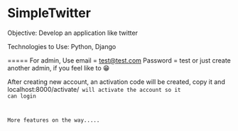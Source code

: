 # SimpleTwitter

Objective: Develop an application like twitter

Technologies to Use: Python, Django

=====
For admin, Use
    email = test@test.com
    Password = test 
or just create another admin, if you feel like to 😁

After creating new account, an activation code will be created, copy it and 
localhost:8000/activate/<code> will activate the account so it can login

More features on the way.....